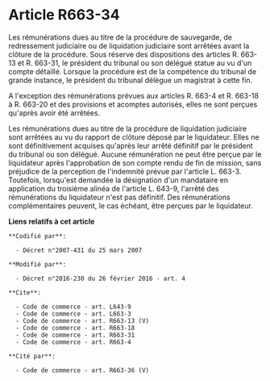 # Article R663-34

Les rémunérations dues au titre de la procédure de sauvegarde, de redressement judiciaire ou de liquidation judiciaire sont
arrêtées avant la clôture de la procédure. Sous réserve des dispositions des articles R. 663-13 et R. 663-31, le président du
tribunal ou son délégué statue au vu d'un compte détaillé. Lorsque la procédure est de la compétence du tribunal de grande
instance, le président du tribunal délègue un magistrat à cette fin. 

A l'exception des rémunérations prévues aux articles R. 663-4 et R. 663-18 à R. 663-20 et des provisions et acomptes
autorisés, elles ne sont perçues qu'après avoir été arrêtées. 

Les rémunérations dues au titre de la procédure de liquidation judiciaire sont arrêtées au vu du rapport de clôture déposé
par le liquidateur. Elles ne sont définitivement acquises qu'après leur arrêté définitif par le président du tribunal ou son
délégué. Aucune rémunération ne peut être perçue par le liquidateur après l'approbation de son compte rendu de fin de
mission, sans préjudice de la perception de l'indemnité prévue par l'article L. 663-3. Toutefois, lorsqu'est demandée la
désignation d'un mandataire en application du troisième alinéa de l'article L. 643-9, l'arrêté des rémunérations du
liquidateur n'est pas définitif. Des rémunérations complémentaires peuvent, le cas échéant, être perçues par le liquidateur.

**Liens relatifs à cet article**

	**Codifié par**:

	  - Décret n°2007-431 du 25 mars 2007

	**Modifié par**:

	  - Décret n°2016-230 du 26 février 2016 - art. 4

	**Cite**:

	  - Code de commerce - art. L643-9
	  - Code de commerce - art. L663-3
	  - Code de commerce - art. R663-13 (V)
	  - Code de commerce - art. R663-18
	  - Code de commerce - art. R663-31
	  - Code de commerce - art. R663-4

	**Cité par**:

	  - Code de commerce - art. R663-36 (V)
